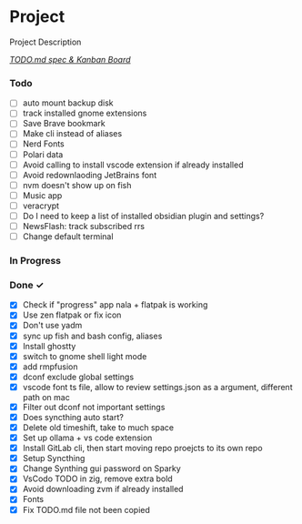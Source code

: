 # Project

Project Description

<em>[TODO.md spec & Kanban Board](https://bit.ly/3fCwKfM)</em>

### Todo

- [ ] auto mount backup disk
- [ ] track installed gnome extensions
- [ ] Save Brave bookmark
- [ ] Make cli instead of aliases
- [ ] Nerd Fonts
- [ ] Polari data
- [ ] Avoid calling to install vscode extension if already installed
- [ ] Avoid redownlaoding JetBrains font
- [ ] nvm doesn't show up on fish
- [ ] Music app
- [ ] veracrypt
- [ ] Do I need to keep a list of installed obsidian plugin and settings?
- [ ] NewsFlash: track subscribed rrs
- [ ] Change default terminal

### In Progress

### Done ✓

- [x] Check if "progress" app nala + flatpak is working
- [x] Use zen flatpak or fix icon
- [x] Don't use yadm
- [x] sync up fish and bash config, aliases
- [x] Install ghostty
- [x] switch to gnome shell light mode
- [x] add rmpfusion
- [x] dconf exclude global settings
- [x] vscode font ts file, allow to review settings.json as a argument, different path on mac
- [x] Filter out dconf not important settings
- [x] Does syncthing auto start?
- [x] Delete old timeshift, take to much space
- [x] Set up ollama + vs code extension
- [x] Install GitLab cli, then start moving repo proejcts to its own repo
- [x] Setup Syncthing
- [x] Change Synthing gui password on Sparky
- [x] VsCodo TODO in zig, remove extra bold
- [x] Avoid downloading zvm if already installed
- [x] Fonts
- [x] Fix TODO.md file not been copied
